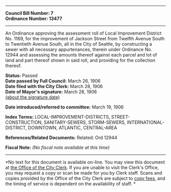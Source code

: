 * * * * *  
  
**Council Bill Number: [](#h0)[](#h2)7**   
**Ordinance Number: 13477**  
  
* * * * *  
  
An Ordinance approving the assessment roll of Local Improvement District No. 1169, for the improvement of Jackson Street from Twelfth Avenue South to Twentieth Avenue South, all in the City of Seattle, by constructing a sewer with all necessary appurtenances, therein under Ordinance No. 12944 and assessing the amounts thereof against each parcel and lot of land and part thereof shown in said roll, and providing for the collection thereof.  
  
**Status:** Passed   
**Date passed by Full Council:** March 26, 1906   
**Date filed with the City Clerk:** March 28, 1906   
**Date of Mayor's signature:** March 28, 1906   
[(about the signature date)](/~public/approvaldate.htm)   
  
  
**Date introduced/referred to committee:** March 19, 1906   
  
**Index Terms:** LOCAL-IMPROVEMENT-DISTRICTS, STREET-CONSTRUCTION, SANITARY-SEWERS, STORM-SEWERS, INTERNATIONAL-DISTRICT, DOWNTOWN, ATLANTIC, CENTRAL-AREA  
  
**References/Related Documents:** Related: Ord 12944  
  
**Fiscal Note:** *(No fiscal note available at this time)*  
  
* * * * *  
  
*No text for this document is available on-line. You may view this document at [the Office of the City Clerk](http://www.seattle.gov/leg/clerk/contactUs.htm). If you are unable to visit the Clerk's Office, you may request a copy or scan be made for you by Clerk staff. Scans and copies provided by the Office of the City Clerk are subject to [copy fees](http://clerk.seattle.gov/~public/clerkfees.htm), and the timing of service is dependent on the availability of staff. *  
  
  
